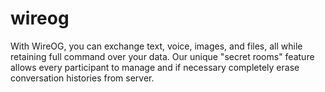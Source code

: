 # wireog
With WireOG, you can exchange text, voice, images, and files, all while retaining full command over your data. Our unique "secret rooms" feature allows every participant to manage and if necessary completely erase conversation histories from server.
